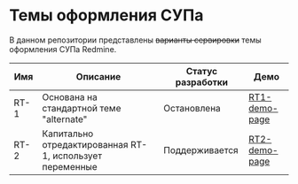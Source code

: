 # Темы оформления СУПа

В данном репозитории представлены ~~варианты сервировки~~ темы оформления СУПа Redmine.

| Имя |  Описание                                                | Статус разработки|  Демо                                                                           |
|-----|----------------------------------------------------------|------------------|---------------------------------------------------------------------------------|
| RT-1|  Основана на стандартной теме "alternate"                | Остановлена      | [RT1-demo-page](https://fe-ti.github.io/Redmine-Themes/demo/RT-1_demo_page.html)|
| RT-2|  Капитально отредактированная RT-1, использует переменные| Поддерживается   | [RT2-demo-page](https://fe-ti.github.io/Redmine-Themes/demo/RT-2_demo_page.html)|

